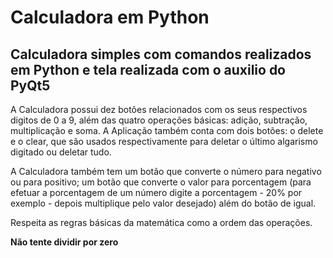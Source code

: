# Calculadora em Python
## Calculadora simples com comandos realizados em Python e tela realizada com o auxilio do PyQt5

A Calculadora possui dez botões relacionados com os seus respectivos digitos de 0 a 9, além das quatro operações básicas: adição, subtração, multiplicação e soma.
A Aplicação também conta com dois botões: o delete e o clear, que são usados respectivamente para deletar o último algarismo digitado ou deletar tudo.

A Calculadora também tem um botão que converte o número para negativo ou para positivo; um botão que converte o valor para porcentagem (para efetuar a porcentagem de um número digite a porcentagem - 20% por exemplo - depois multiplique pelo valor desejado) além do botão de igual.

Respeita as regras básicas da matemática como a ordem das operações.

<b>Não tente dividir por zero</b>